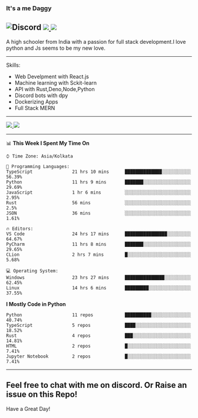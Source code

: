 
### It's a me Daggy

![Discord](https://img.shields.io/discord/491175207122370581?color=black&label=Discord&logo=discord) ![](https://img.shields.io/endpoint?url=https://dev.discordprofiles.me/api/badge/vscode/491174779278065689)<a href="https://github.com/Daggy1234">
  <img src="https://komarev.com/ghpvc/?username=Daggy1234&style=flat-square" />
</a>
 ----

A high schooler from India with a passion for full stack development.I love python and Js seems to be my new love. 

-----

Skills:

- Web Develpment with React.js
- Machine learning with Sckit-learn
- API with Rust,Deno,Node,Python
- Discord bots with dpy
- Dockerizing Apps
- Full Stack MERN

-----
<a href="https://github.com/Daggy1234">
  <img src="https://github-readme-stats.vercel.app/api?username=Daggy1234&show_icons=true&hide_border=true" />
</a><a href="https://github.com/Daggy1234">
  <img src="https://github-readme-stats.vercel.app/api/top-langs/?username=Daggy1234&layout=compact&langs_count=9&hide=css,html" />
</a>

---

<!--START_SECTION:waka-->
📊 **This Week I Spent My Time On** 

```text
⌚︎ Time Zone: Asia/Kolkata

💬 Programming Languages: 
TypeScript               21 hrs 10 mins      ██████████████░░░░░░░░░░░   56.39% 
Python                   11 hrs 9 mins       ███████░░░░░░░░░░░░░░░░░░   29.69% 
JavaScript               1 hr 6 mins         ░░░░░░░░░░░░░░░░░░░░░░░░░   2.95% 
Rust                     56 mins             ░░░░░░░░░░░░░░░░░░░░░░░░░   2.5% 
JSON                     36 mins             ░░░░░░░░░░░░░░░░░░░░░░░░░   1.61%

🔥 Editors: 
VS Code                  24 hrs 17 mins      ████████████████░░░░░░░░░   64.67% 
PyCharm                  11 hrs 8 mins       ███████░░░░░░░░░░░░░░░░░░   29.65% 
CLion                    2 hrs 7 mins        █░░░░░░░░░░░░░░░░░░░░░░░░   5.68%

💻 Operating System: 
Windows                  23 hrs 27 mins      ███████████████░░░░░░░░░░   62.45% 
Linux                    14 hrs 6 mins       █████████░░░░░░░░░░░░░░░░   37.55%

```

**I Mostly Code in Python** 

```text
Python                   11 repos            ██████████░░░░░░░░░░░░░░░   40.74% 
TypeScript               5 repos             ████░░░░░░░░░░░░░░░░░░░░░   18.52% 
Rust                     4 repos             ███░░░░░░░░░░░░░░░░░░░░░░   14.81% 
HTML                     2 repos             █░░░░░░░░░░░░░░░░░░░░░░░░   7.41% 
Jupyter Notebook         2 repos             █░░░░░░░░░░░░░░░░░░░░░░░░   7.41%

```



<!--END_SECTION:waka-->

---

Feel free to chat with me on discord. Or Raise an issue on this Repo!
-----
Have a Great Day!
